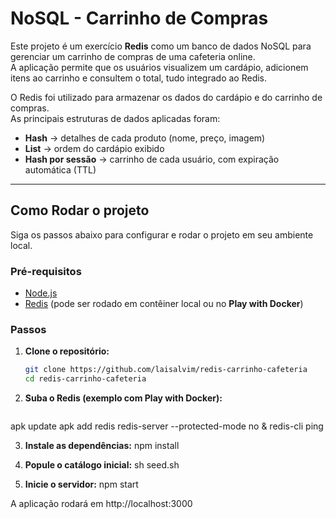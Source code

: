 # NoSQL - Carrinho de Compras

Este projeto é um exercício **Redis** como um banco
de dados NoSQL para gerenciar um carrinho de compras de uma cafeteria online.  
A aplicação permite que os usuários visualizem um cardápio, adicionem itens ao
carrinho e consultem o total, tudo integrado ao Redis.

O Redis foi utilizado para armazenar os dados do cardápio e do carrinho de compras.  
As principais estruturas de dados aplicadas foram:
- **Hash** → detalhes de cada produto (nome, preço, imagem)  
- **List** → ordem do cardápio exibido  
- **Hash por sessão** → carrinho de cada usuário, com expiração automática (TTL)  

---

## Como Rodar o projeto

Siga os passos abaixo para configurar e rodar o projeto em seu ambiente local.

### Pré-requisitos

- [Node.js](https://nodejs.org/)
- [Redis](https://redis.io/) (pode ser rodado em contêiner local ou no **Play with Docker**)

### Passos

1. **Clone o repositório:**
   ```bash
   git clone https://github.com/laisalvim/redis-carrinho-cafeteria
   cd redis-carrinho-cafeteria

2. **Suba o Redis (exemplo com Play with Docker):**
   ```bash
  apk update
  apk add redis
  redis-server --protected-mode no &
  redis-cli ping 

3. **Instale as dependências:**
npm install

4. **Popule o catálogo inicial:**
sh seed.sh

5. **Inicie o servidor:**
npm start

A aplicação rodará em http://localhost:3000
